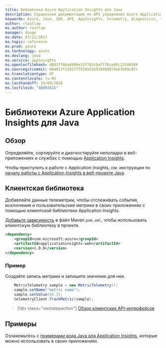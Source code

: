 ```yaml
---
title: Библиотеки Azure Application Insights для Java
description: Справочная документация по API управления Azure Application Insights для Java
keywords: Azure, Java, SDK, API, AppInsights, telemetry, diagnostics, trace, logs, performance
author: rloutlaw
ms.author: routlaw
manager: douge
ms.date: 07/21/2017
ms.topic: reference
ms.prod: azure
ms.technology: azure
ms.devlang: java
ms.service: appinsights
ms.openlocfilehash: d881ff66ad806e13f7d2cbafff6ce85c23240304
ms.sourcegitcommit: b64017f119177f97da7a5930489874e67b09c0fc
ms.translationtype: HT
ms.contentlocale: ru-RU
ms.lasthandoff: 10/09/2018
ms.locfileid: "48893415"
---
```

# <a name="azure-application-insights-libraries-for-java"></a>Библиотеки Azure Application Insights для Java

## <a name="overview"></a>Обзор

Определяйте, сортируйте и диагностируйте неполадки в веб-приложениях и службах с помощью [Application Insights](/azure/application-insights/app-insights-overview).

Чтобы приступить к работе с Application Insights, см. инструкции по [началу работы с Application Insights в веб-проекте Java](/azure/application-insights/app-insights-java-get-started).

## <a name="client-library"></a>Клиентская библиотека

Добавляйте данные телеметрии, чтобы отслеживать события, исключения и пользовательские метрики в своих приложениях с помощью клиентской библиотеки Application Insights.

[Добавьте зависимость](https://maven.apache.org/guides/getting-started/index.html#How_do_I_use_external_dependencies) в файл Maven `pom.xml`, чтобы использовать клиентскую библиотеку в проекте.

```XML
<dependency>
    <groupId>com.microsoft.azure</groupId>
    <artifactId>applicationinsights-web</artifactId>   
    <version>1.0.8</version>
</dependency>
```   

### <a name="example"></a>Пример

Создайте запись метрики и запишите значение для нее.

```java
    MetricTelemetry sample = new MetricTelemetry();
    sample.setName("metric name");
    sample.setValue(42.3);
    telemetryClient.TrackMetric(sample);
```

> [!div class="nextstepaction"]
> [Обзор клиентских API-интерфейсов](/java/api/overview/azure/appinsights/client)

## <a name="samples"></a>Примеры

Ознакомьтесь с [примерами кода Java для Application Insights](https://azure.microsoft.com/en-us/resources/samples/?term=insights&platform=java), которые можно использовать в своих приложениях.
